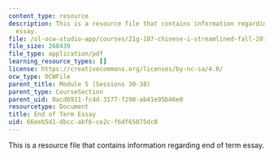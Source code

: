 ```yaml
---
content_type: resource
description: This is a resource file that contains information regarding end of term
  essay.
file: /ol-ocw-studio-app/courses/21g-107-chinese-i-streamlined-fall-2014/66eeb5d1dbccabf6ce2cf6df65075dc0_MIT21G_107F14_end_essay.pdf
file_size: 268439
file_type: application/pdf
learning_resource_types: []
license: https://creativecommons.org/licenses/by-nc-sa/4.0/
ocw_type: OCWFile
parent_title: Module 5 (Sessions 30-38)
parent_type: CourseSection
parent_uid: 0acd6911-fc4d-3177-f298-ab41e95b46e0
resourcetype: Document
title: End of Term Essay
uid: 66eeb5d1-dbcc-abf6-ce2c-f6df65075dc0
---
```

This is a resource file that contains information regarding end of term essay.